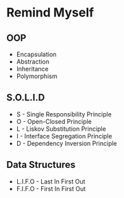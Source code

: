 # Remind Myself

## OOP

- Encapsulation
- Abstraction
- Inheritance
- Polymorphism

## S.O.L.I.D

- S - Single Responsibility Principle
- O - Open-Closed Principle
- L - Liskov Substitution Principle
- I - Interface Segregation Principle
- D - Dependency Inversion Principle

## Data Structures 

- L.I.F.O - Last In First Out
- F.I.F.O - First In First Out 
